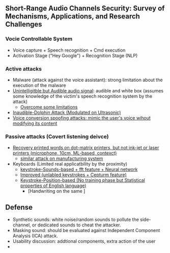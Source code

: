 ## Short-Range Audio Channels Security: Survey of Mechanisms, Applications, and Research Challenges

### Vocie Controllable System 
- Voice capture + Speech recognition + Cmd execution
- Activation Stage ("Hey Google") + Recognition Stage (NLP)
### Active attacks
  - Malware (attack against the voice assistant): strong limitation about the execution of the malware
  - [Unintelligitble but Audible audio signal](https://www.usenix.org/system/files/conference/woot15/woot15-paper-vaidya.pdf): audible and white box (assumes some knowledge of the victim's speech recognition system by the attack)
    - [Overcome some limitations](https://www.usenix.org/system/files/conference/usenixsecurity16/sec16_paper_carlini.pdf)
  - [Inaudible-Dolphin Attack (Modulated on Ultrasonic)](https://dl.acm.org/doi/pdf/10.1145/3133956.3134052) 
  - [Voice conversion spoofing attacks: mimic the user's voice wihout modifying its content](https://ieeexplore.ieee.org/stamp/stamp.jsp?tp=&arnumber=6694344)
  ### Passive attacks (Covert listening deivce)
- [Recovery printed words on dot-matrix printers, but not ink-jet or laser printers (microphone, 10cm, ML-based, contexct)](https://www.usenix.org/legacy/event/sec10/tech/full_papers/Backes.pdf)
  - [similar attack on manufacturing system](https://dl.acm.org/doi/pdf/10.5555/2984464.2984483)
- Keyboards (Limited real applicatbility by the proximity)
  - [keystroke-Sounds-based + fft feature + Neural network](https://ieeexplore.ieee.org/stamp/stamp.jsp?tp=&arnumber=1301311)
  - [Improved (unlabled keystrokes + Cepturm feature)](https://dl.acm.org/doi/pdf/10.1145/1609956.1609959)
  - [Keystroke-Position-based (No training phase but Statistical properties of English language)](https://dl.acm.org/doi/pdf/10.1145/1180405.1180436)
    - [Handwriting on the same ]

## Defense
- Synthetic sounds: white noise/random sounds to pollute the side-channel, or dedicated sounds to cheat the attacker.
- Masking sound: should be evaluated against Independent Component Analysis (ICA) attack.
- Usability discussion: addtional components, extra action of the user
- 